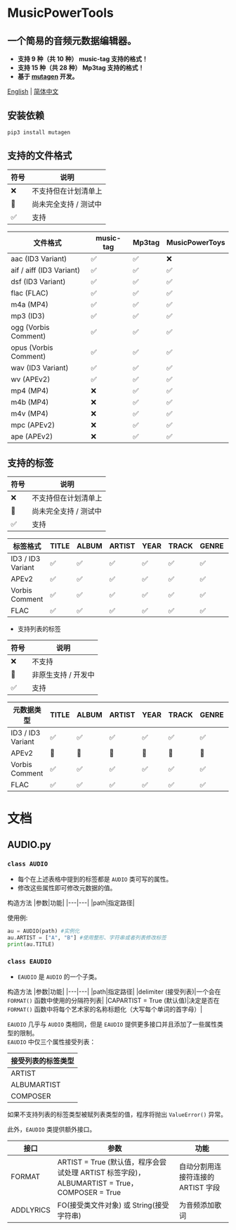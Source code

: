 # MusicPowerTools
## 一个简易的音频元数据编辑器。
* **支持 9 种（共 10 种） music-tag 支持的格式！**
* **支持 15 种（共 28 种） Mp3tag 支持的格式！**
* **基于 [mutagen](https://github.com/quodlibet/mutagen) 开发。**

[English](https://github.com/hexin-lin-1024/MusicPowerToys/blob/main/README.md) | [简体中文](https://github.com/hexin-lin-1024/MusicPowerToys/blob/main/README.sc.md)
## 安装依赖
`pip3 install mutagen`

## 支持的文件格式
|符号|说明|
|---|---|
|:x:|不支持但在计划清单上|
|🔘|尚未完全支持 / 测试中|
|:white_check_mark:|支持|

|文件格式|music-tag|Mp3tag|MusicPowerToys|
|---|---|---|---|
|aac (ID3 Variant)|:white_check_mark:|:white_check_mark:|:x:|
|aif / aiff (ID3 Variant)|:white_check_mark:|:white_check_mark:|:white_check_mark:|
|dsf (ID3 Variant)|:white_check_mark:|:white_check_mark:|:white_check_mark:|
|flac (FLAC)|:white_check_mark:|:white_check_mark:|:white_check_mark:|
|m4a (MP4)|:white_check_mark:|:white_check_mark:|:white_check_mark:|
|mp3 (ID3)|:white_check_mark:|:white_check_mark:|:white_check_mark:|
|ogg (Vorbis Comment)|:white_check_mark:|:white_check_mark:|:white_check_mark:|
|opus (Vorbis Comment)|:white_check_mark:|:white_check_mark:|:white_check_mark:|
|wav (ID3 Variant)|:white_check_mark:|:white_check_mark:|:white_check_mark:|
|wv (APEv2)|:white_check_mark:|:white_check_mark:|:white_check_mark:|
|mp4 (MP4)|:x:|:white_check_mark:|:white_check_mark:|
|m4b (MP4)|:x:|:white_check_mark:|:white_check_mark:|
|m4v (MP4)|:x:|:white_check_mark:|:white_check_mark:|
|mpc (APEv2)|:x:|:white_check_mark:|:white_check_mark:|
|ape (APEv2)|:x:|:white_check_mark:|:white_check_mark:|

## 支持的标签
|符号|说明|
|---|---|
|:x:|不支持但在计划清单上|
|🔘|尚未完全支持 / 测试中|
|:white_check_mark:|支持|

|标签格式|TITLE|ALBUM|ARTIST|YEAR|TRACK|GENRE|COMMENT|ALBUMARTIST|COMPOSER|DISCNUMBER|LYRICS|
|---|---|---|---|---|---|---|---|---|---|---|---|
|ID3 / ID3 Variant|:white_check_mark:|:white_check_mark:|:white_check_mark:|:white_check_mark:|:white_check_mark:|:white_check_mark:|:white_check_mark:|:white_check_mark:|:white_check_mark:|:white_check_mark:|🔘|
|APEv2|:white_check_mark:|:white_check_mark:|:white_check_mark:|:white_check_mark:|:white_check_mark:|:white_check_mark:|:white_check_mark:|:white_check_mark:|:white_check_mark:|:white_check_mark:|:white_check_mark:|
|Vorbis Comment|:white_check_mark:|:white_check_mark:|:white_check_mark:|:white_check_mark:|:white_check_mark:|:white_check_mark:|:white_check_mark:|:white_check_mark:|:white_check_mark:|:white_check_mark:|:white_check_mark:|
|FLAC|:white_check_mark:|:white_check_mark:|:white_check_mark:|:white_check_mark:|:white_check_mark:|:white_check_mark:|:white_check_mark:|:white_check_mark:|:white_check_mark:|:white_check_mark:|:white_check_mark:|

* 支持列表的标签

|符号|说明|
|---|---|
|:x:|不支持|
|🔘|非原生支持 / 开发中|
|:white_check_mark:|支持|

|元数据类型|TITLE|ALBUM|ARTIST|YEAR|TRACK|GENRE|COMMENT|ALBUMARTIST|COMPOSER|DISCNUMBER|LYRICS|
|---|---|---|---|---|---|---|---|---|---|---|---|
|ID3 / ID3 Variant|:white_check_mark:|:white_check_mark:|:white_check_mark:|:white_check_mark:|:white_check_mark:|:white_check_mark:|:white_check_mark:|:white_check_mark:|:white_check_mark:|:white_check_mark:|🔘|
|APEv2|🔘|🔘|🔘|🔘|🔘|🔘|🔘|🔘|🔘|🔘|🔘|
|Vorbis Comment|:white_check_mark:|:white_check_mark:|:white_check_mark:|:white_check_mark:|:white_check_mark:|:white_check_mark:|:white_check_mark:|:white_check_mark:|:white_check_mark:|:white_check_mark:|:white_check_mark:|
|FLAC|:white_check_mark:|:white_check_mark:|:white_check_mark:|:white_check_mark:|:white_check_mark:|:white_check_mark:|:white_check_mark:|:white_check_mark:|:white_check_mark:|:white_check_mark:|:white_check_mark:|

# 文档
## AUDIO.py
### `class AUDIO`
* 每个在上述表格中提到的标签都是 `AUDIO` 类可写的属性。
* 修改这些属性即可修改元数据的值。

构造方法
|参数|功能|
|---|---|
|path|指定路径|

使用例:
```Python
au = AUDIO(path) #实例化
au.ARTIST = ["A", "B"] #使用整形、字符串或者列表修改标签
print(au.TITLE)
```

### `class EAUDIO`
* `EAUDIO` 是 `AUDIO` 的一个子类。

构造方法
|参数|功能|
|---|---|
|path|指定路径|
|delimiter (接受列表)|一个会在 `FORMAT()` 函数中使用的分隔符列表|
|CAPARTIST = True (默认值)|决定是否在 `FORMAT()` 函数中将每个艺术家的名称标题化（大写每个单词的首字母）|

`EAUDIO` 几乎与 `AUDIO` 类相同，但是 `EAUDIO` 提供更多接口并且添加了一些属性类型的限制。  
 `EAUDIO` 中仅三个属性接受列表：

|接受列表的标签类型|
|---|
|ARTIST|
|ALBUMARTIST|
|COMPOSER|

如果不支持列表的标签类型被赋列表类型的值，程序将抛出 `ValueError()` 异常。

此外，`EAUDIO` 类提供额外接口。

|接口|参数|功能|
|---|---|---|
|FORMAT|ARTIST = True (默认值，程序会尝试处理 ARTIST 标签字段)，ALBUMARTIST = True，COMPOSER = True|自动分割用连接符连接的 ARTIST 字段|
|ADDLYRICS|FO(接受类文件对象) 或 String(接受字符串)|为音频添加歌词|